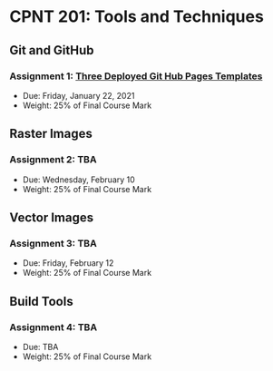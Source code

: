 # CPNT 201: Tools and Techniques
## Git and GitHub
### Assignment 1: [Three Deployed Git Hub Pages Templates](assignment-1)
- Due: Friday, January 22, 2021
- Weight: 25% of Final Course Mark

## Raster Images
### Assignment 2: TBA
- Due: Wednesday, February 10
- Weight: 25% of Final Course Mark

## Vector Images
### Assignment 3: TBA
- Due: Friday, February 12
- Weight: 25% of Final Course Mark

## Build Tools
### Assignment 4: TBA
- Due: TBA
- Weight: 25% of Final Course Mark